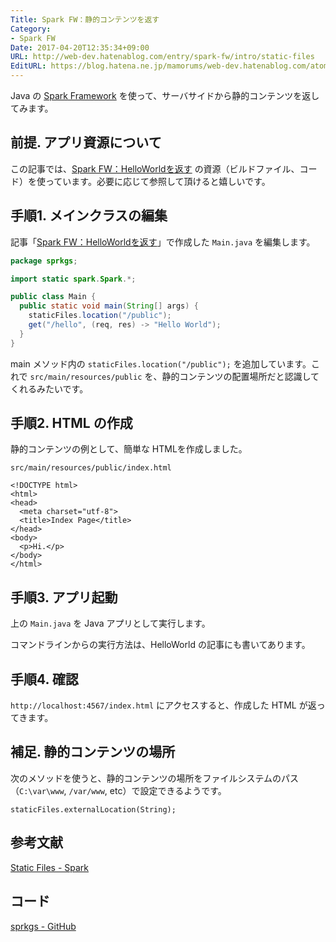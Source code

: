 ```yaml
---
Title: Spark FW：静的コンテンツを返す
Category:
- Spark FW
Date: 2017-04-20T12:35:34+09:00
URL: http://web-dev.hatenablog.com/entry/spark-fw/intro/static-files
EditURL: https://blog.hatena.ne.jp/mamorums/web-dev.hatenablog.com/atom/entry/10328749687238297447
---
```



Java の [Spark Framework](http://sparkjava.com/) を使って、サーバサイドから静的コンテンツを返してみます。


## 前提. アプリ資源について
この記事では、[Spark FW：HelloWorldを返す](/entry/spark-fw/intro/hello-world) の資源（ビルドファイル、コード）を使っています。必要に応じて参照して頂けると嬉しいです。


## 手順1. メインクラスの編集
記事「[Spark FW：HelloWorldを返す](/entry/spark-fw/intro/hello-world)」で作成した `Main.java` を編集します。

```java
package sprkgs;

import static spark.Spark.*;

public class Main {
  public static void main(String[] args) {
    staticFiles.location("/public");
    get("/hello", (req, res) -> "Hello World");
  }
}
```

main メソッド内の `staticFiles.location("/public");` を追加しています。これで `src/main/resources/public` を、静的コンテンツの配置場所だと認識してくれるみたいです。


## 手順2. HTML の作成
静的コンテンツの例として、簡単な HTMLを作成しました。

`src/main/resources/public/index.html`

```
<!DOCTYPE html>
<html>
<head>
  <meta charset="utf-8">
  <title>Index Page</title>
</head>
<body>
  <p>Hi.</p>
</body>
</html>
```


## 手順3. アプリ起動
上の `Main.java` を Java アプリとして実行します。

コマンドラインからの実行方法は、HelloWorld の記事にも書いてあります。


## 手順4. 確認
`http://localhost:4567/index.html` にアクセスすると、作成した HTML が返ってきます。


## 補足. 静的コンテンツの場所
次のメソッドを使うと、静的コンテンツの場所をファイルシステムのパス（`C:\var\www`, `/var/www`, etc）で設定できるようです。

```
staticFiles.externalLocation(String);
```


## 参考文献
[Static Files - Spark](http://sparkjava.com/documentation.html#static-files)


## コード
[sprkgs - GitHub](https://github.com/mamorum/blog/tree/master/code/sprkgs)

